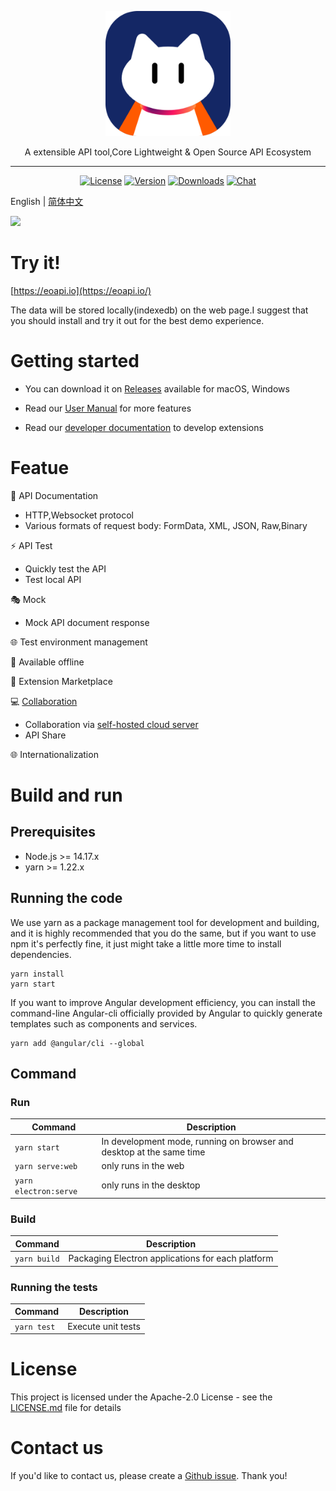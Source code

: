 <p align="center">
  <a href="https://github.com/eolinker/eoapi">
    <img width="200" src="./images/logo.png">
  </a>
</p>
<div align="center">
A extensible API tool,Core Lightweight & Open Source API Ecosystem
</div>
<hr>
<p align="center">
  <a href="https://github.com/eolinker/eoapi"><img src="https://img.shields.io/github/license/eolinker/eoapi?sanitize=true" alt="License"></a>
  <a href="https://github.com/eolinker/eoapi/releases"><img src="https://img.shields.io/github/v/release/eolinker/eoapi?sanitize=true" alt="Version"></a>
  <a href="https://github.com/eolinker/eoapi/releases"><img src="https://img.shields.io/github/downloads/eolinker/eoapi/total?sanitize=true" alt="Downloads"></a>
  <a href="https://discord.gg/W3uk39zJCR"><img src="https://img.shields.io/badge/chat-on%20discord-7289da.svg?sanitize=true" alt="Chat"></a>
</p>

English | [简体中文](README.md)

![](https://docs.eoapi.io/images/eoapi-demo-en.png)

# Try it!

[https://eoapi.io](https://eoapi.io/)

The data will be stored locally(indexedb) on the web page.I suggest that you should install and try it out for the best demo experience.

# Getting started

- You can download it on [Releases](https://github.com/eolinker/eoapi/releases) available for macOS, Windows

- Read our [User Manual](https://docs.eoapi.io) for more features
- Read our [developer documentation](https://developer.eoapi.io) to develop extensions

# Featue

📃 API Documentation

- HTTP,Websocket protocol
- Various formats of request body: FormData, XML, JSON, Raw,Binary

⚡ API Test

- Quickly test the API
- Test local API

🎭 Mock

- Mock API document response

🌐 Test environment management

📶 Available offline

🌱 Extension Marketplace

💻 [Collaboration](https://docs.eoapi.io/docs/collaborate.html)

- Collaboration via [self-hosted cloud server](https://github.com/eolinker/eoapi-remote-server)
- API Share

🌐 Internationalization

# Build and run

## Prerequisites

- Node.js >= 14.17.x
- yarn >= 1.22.x

## Running the code

We use yarn as a package management tool for development and building, and it is highly recommended that you do the same, but if you want to use npm it's perfectly fine, it just might take a little more time to install dependencies.

```
yarn install
yarn start
```

If you want to improve Angular development efficiency, you can install the command-line Angular-cli officially provided by Angular to quickly generate templates such as components and services.

```
yarn add @angular/cli --global
```

## Command

### Run

| Command               | Description                                                          |
| --------------------- | -------------------------------------------------------------------- |
| `yarn start`          | In development mode, running on browser and desktop at the same time |
| `yarn serve:web`      | only runs in the web                                                 |
| `yarn electron:serve` | only runs in the desktop                                             |

### Build

| Command      | Description                                       |
| ------------ | ------------------------------------------------- |
| `yarn build` | Packaging Electron applications for each platform |

### Running the tests

| Command     | Description        |
| ----------- | ------------------ |
| `yarn test` | Execute unit tests |

# License

This project is licensed under the Apache-2.0 License - see the [LICENSE.md](LICENSE) file for details

# Contact us

If you'd like to contact us, please create a [Github issue](https://github.com/eolinker/eoapi/issues). Thank you!
